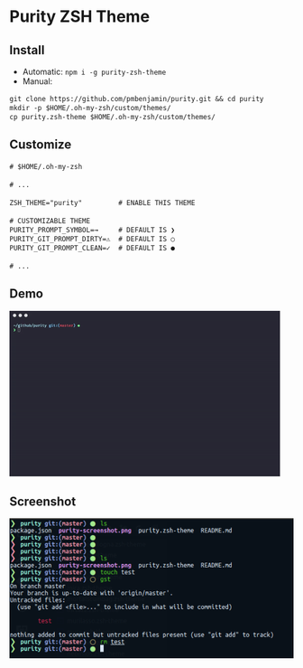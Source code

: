 # Purity ZSH Theme

## Install
- Automatic: `npm i -g purity-zsh-theme`
- Manual:
```console
git clone https://github.com/pmbenjamin/purity.git && cd purity
mkdir -p $HOME/.oh-my-zsh/custom/themes/
cp purity.zsh-theme $HOME/.oh-my-zsh/custom/themes/
```

## Customize
```console
# $HOME/.oh-my-zsh

# ...

ZSH_THEME="purity"         # ENABLE THIS THEME

# CUSTOMIZABLE THEME
PURITY_PROMPT_SYMBOL=→     # DEFAULT IS ❯
PURITY_GIT_PROMPT_DIRTY=⚠  # DEFAULT IS ○
PURITY_GIT_PROMPT_CLEAN=✓  # DEFAULT IS ●

# ...
```
## Demo
![Demo](demo/demo.gif)
## Screenshot
![Purity](demo/screenshot.png)

